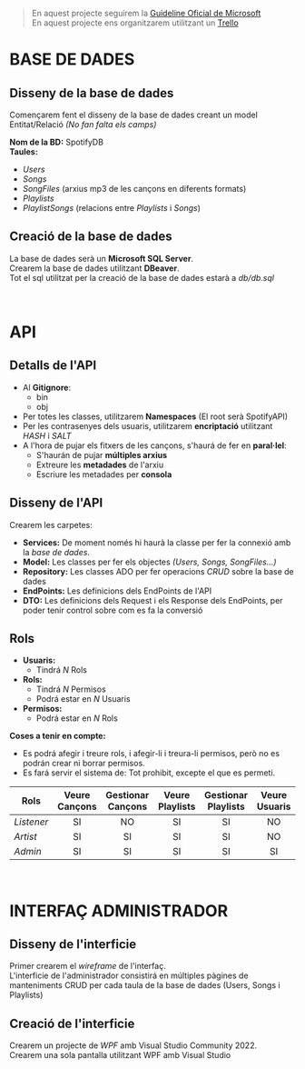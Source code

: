 > En aquest projecte seguirem la [Guideline Oficial de Microsoft](https://learn.microsoft.com/en-us/dotnet/standard/design-guidelines/)  
> En aquest projecte ens organitzarem utilitzant un [Trello](https://trello.com/invite/b/68ee51862d9c12a780825534/ATTI2c0da822107eb575e16da5b6206bd493BC62F6E8/spotify)

# BASE DE DADES
## Disseny de la base de dades
Començarem fent el disseny de la base de dades creant un model Entitat/Relació *(No fan falta els camps)*

**Nom de la BD:** SpotifyDB  
**Taules:**
- *Users* 
- *Songs*
- *SongFiles* (arxius mp3 de les cançons en diferents formats)
- *Playlists*
- *PlaylistSongs* (relacions entre *Playlists* i *Songs*)

## Creació de la base de dades
La base de dades serà un **Microsoft SQL Server**.  
Crearem la base de dades utilitzant **DBeaver**.  
Tot el sql utilitzat per la creació de la base de dades estarà a *db/db.sql*  

<br>

# API
## Detalls de l'API
- Al **Gitignore**:
  - bin
  - obj
- Per totes les classes, utilitzarem **Namespaces** (El root serà SpotifyAPI)
- Per les contrasenyes dels usuaris, utilitzarem **encriptació** utilitzant *HASH* i *SALT*
- A l'hora de pujar els fitxers de les cançons, s'haurá de fer en **paral·lel**:
  - S'haurán de pujar **múltiples arxius**
  - Extreure les **metadades** de l'arxiu
  - Escriure les metadades per **consola** 

## Disseny de l'API
Crearem les carpetes:
- **Services:** De moment només hi haurà la classe per fer la connexió amb la *base de dades*.
- **Model:** Les classes per fer els objectes *(Users, Songs, SongFiles...)*
- **Repository:** Les classes ADO per fer operacions *CRUD* sobre la base de dades
- **EndPoints:** Les definicions dels EndPoints de l'API  
- **DTO:** Les definicions dels Request i els Response dels EndPoints, per poder tenir control sobre com es fa la conversió

## Rols
- **Usuaris:**
  - Tindrá *N* Rols
- **Rols:**
  - Tindrá *N* Permisos
  - Podrá estar en *N* Usuaris
- **Permisos:**
  - Podrá estar en *N* Rols

**Coses a tenir en compte:**  
- Es podrá afegir i treure rols, i afegir-li i treura-li permisos, però no es podrán crear ni borrar permisos.
- Es fará servir el sistema de: Tot prohibit, excepte el que es permeti.

| Rols | Veure Cançons | Gestionar Cançons | Veure Playlists | Gestionar Playlists | Veure Usuaris | Gestionar Usuaris |
| -------- | :------: | :------: | :------: | :------: | :------: | :------: |
| *Listener* | SI | NO | SI | SI | NO | NO |
| *Artist* | SI | SI | SI | SI | NO | NO |
| *Admin* | SI | SI | SI | SI | SI | SI |
  
<br>
  
# INTERFAÇ ADMINISTRADOR
## Disseny de l'interficie
Primer crearem el *wireframe* de l'interfaç.  
L'interficie de l'administrador consistirá en múltiples pàgines de manteniments CRUD per cada taula de la base de dades (Users, Songs i Playlists)

## Creació de l'interficie
Crearem un projecte de *WPF* amb Visual Studio Community 2022.  
Crearem una sola pantalla utilitzant WPF amb Visual Studio